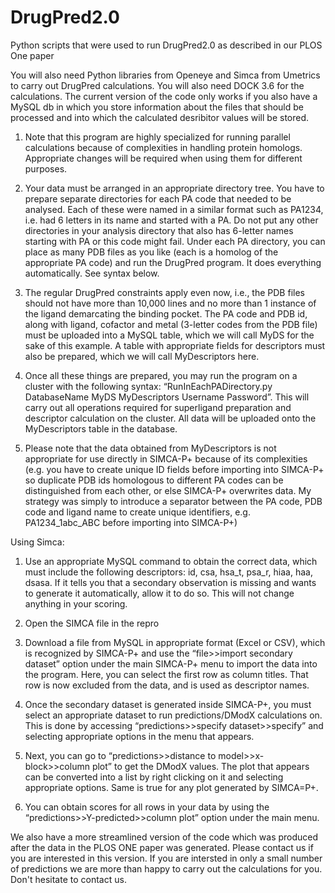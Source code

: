 # DrugPred2.0
Python scripts that were used to run DrugPred2.0 as described in our PLOS One paper

You will also need Python libraries from Openeye and Simca from Umetrics to carry out DrugPred calculations. You will also need DOCK 3.6 for the calculations.
The current version of the code only works if you also have a MySQL db in which you store information about the files that should be processed and into which the calculated desribitor values will be stored.



1. Note that this program  are highly specialized for running parallel calculations because of complexities in handling protein homologs. Appropriate changes will be required when using them for different purposes.

2. Your data must be arranged in an appropriate directory tree. You have to prepare separate directories for each PA code that needed to be analysed. Each of these were named in a similar format such as PA1234, i.e. had 6 letters in its name and started with a PA. Do not put any other directories in your analysis directory that also has 6-letter names starting with PA or this code might fail. Under each PA directory, you can place as many PDB files as you like (each is a homolog of the appropriate PA code) and run the DrugPred program. It does everything automatically. See syntax below.

3. The regular DrugPred constraints apply even now, i.e., the PDB files should not have more than 10,000 lines and no more than 1 instance of the ligand demarcating the binding pocket. The PA code and PDB id, along with ligand, cofactor and metal (3-letter codes from the PDB file) must be uploaded into a MySQL table, which we will call MyDS for the sake of this example. A table with appropriate fields for descriptors must also be prepared, which we will call MyDescriptors here. 

4. Once all these things are prepared, you may run the program on a cluster with the following syntax: “RunInEachPADirectory.py DatabaseName MyDS MyDescriptors Username Password”. This will carry out all operations required for superligand preparation and descriptor calculation on the cluster. All data will be uploaded onto the MyDescriptors table in the database.

5. Please note that the data obtained from MyDescriptors is not appropriate for use directly in SIMCA-P+ because of its complexities (e.g. you have to create unique ID fields before importing into SIMCA-P+ so duplicate PDB ids homologous to different PA codes can be distinguished from each other, or else SIMCA-P+ overwrites data. My strategy was simply to introduce a separator between the PA code, PDB code and ligand name to create unique identifiers, e.g. PA1234_1abc_ABC before importing into SIMCA-P+)


Using Simca:

1. Use an appropriate MySQL command to obtain the correct data, which must include the following descriptors: id, csa, hsa_t, psa_r, hiaa, haa, dsasa.  If it tells you that a secondary observation is missing and wants to generate it automatically, allow it to do so. This will not change anything in your scoring.

2. Open the SIMCA file in the repro

3. Download a file from MySQL in appropriate format (Excel or CSV), which is  recognized by SIMCA-P+ and use the “file>>import secondary dataset” option under the main SIMCA-P+ menu to import the data into the program. Here, you can select the first row as column titles. That row is now excluded from the data, and is used as descriptor names. 

4. Once the secondary dataset is generated inside SIMCA-P+, you must select an appropriate dataset to run predictions/DModX calculations on. This is done by accessing “predictions>>specify dataset>>specify” and selecting appropriate options in the menu that appears.

5.  Next, you can go to “predictions>>distance to model>>x-block>>column plot” to get the DModX values. The plot that appears can be converted into a list by right clicking on it and selecting appropriate options. Same is true for any plot generated by SIMCA=P+.

6. You can obtain scores for all rows in  your data by using the “predictions>>Y-predicted>>column plot” option under the main menu.

We also have a more streamlined version of the code which was produced after the data in the PLOS ONE paper was generated. Please contact us if you are interested in this version.
If you are intersted in only a small number of predictions we are more than happy to carry out the calculations for you. Don't hesitate to contact us.


